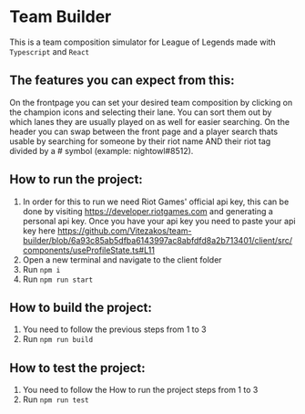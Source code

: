# Team Builder

This is a team composition simulator for League of Legends made with `Typescript` and `React`
## The features you can expect from this:
On the frontpage you can set your desired team composition by clicking on the champion icons and selecting their lane. You can sort them out by which lanes they are usually played on as well for easier searching.
On the header you can swap between the front page and a player search thats usable by searching for someone by their riot name AND their riot tag divided by a # symbol (example: nightowl#8512).

## How to run the project:
1. In order for this to run we need Riot Games' official api key, this can be done by visiting https://developer.riotgames.com and generating a personal api key. Once you have your api key you need to paste your api key here https://github.com/Vitezakos/team-builder/blob/6a93c85ab5dfba6143997ac8abfdfd8a2b713401/client/src/components/useProfileState.ts#L11
2. Open a new terminal and navigate to the client folder
3. Run `npm i`
4. Run `npm run start`
## How to build the project:
1. You need to follow the previous steps from 1 to 3
2. Run `npm run build`
## How to test the project:
1. You need to follow the How to run the project steps from 1 to 3
2. Run `npm run test`
